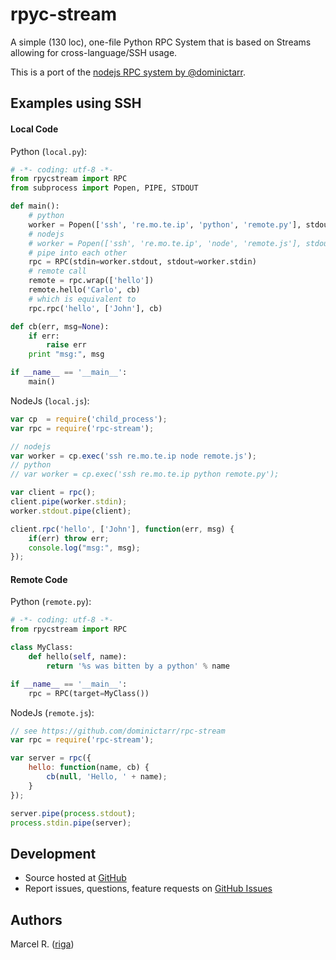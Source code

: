 rpyc-stream
===========

A simple (130 loc), one-file Python RPC System that is based on Streams allowing for cross-language/SSH usage.

This is a port of the [nodejs RPC system by @dominictarr](https://github.com/dominictarr/rpc-stream).

## Examples using SSH

#### Local Code
Python (`local.py`):
```python
# -*- coding: utf-8 -*-
from rpycstream import RPC
from subprocess import Popen, PIPE, STDOUT

def main():
    # python
    worker = Popen(['ssh', 're.mo.te.ip', 'python', 'remote.py'], stdout=PIPE, stdin=PIPE, stderr=STDOUT)
    # nodejs
    # worker = Popen(['ssh', 're.mo.te.ip', 'node', 'remote.js'], stdout=PIPE, stdin=PIPE, stderr=STDOUT)
    # pipe into each other
    rpc = RPC(stdin=worker.stdout, stdout=worker.stdin)
    # remote call
    remote = rpc.wrap(['hello'])
    remote.hello('Carlo', cb)
    # which is equivalent to
    rpc.rpc('hello', ['John'], cb)

def cb(err, msg=None):
    if err:
        raise err
    print "msg:", msg

if __name__ == '__main__':
    main()

```
NodeJs (`local.js`):
```javascript
var cp  = require('child_process');
var rpc = require('rpc-stream');

// nodejs
var worker = cp.exec('ssh re.mo.te.ip node remote.js');
// python
// var worker = cp.exec('ssh re.mo.te.ip python remote.py');

var client = rpc();
client.pipe(worker.stdin);
worker.stdout.pipe(client);

client.rpc('hello', ['John'], function(err, msg) {
    if(err) throw err;
    console.log("msg:", msg);
});

```

#### Remote Code

Python (`remote.py`):
```python
# -*- coding: utf-8 -*-
from rpycstream import RPC

class MyClass:
    def hello(self, name):
        return '%s was bitten by a python' % name

if __name__ == '__main__':
    rpc = RPC(target=MyClass())

```

NodeJs (`remote.js`):
```javascript
// see https://github.com/dominictarr/rpc-stream
var rpc = require('rpc-stream');

var server = rpc({
    hello: function(name, cb) {
        cb(null, 'Hello, ' + name);
    }
});

server.pipe(process.stdout);
process.stdin.pipe(server);

```


## Development

- Source hosted at [GitHub](https://github.com/riga/rpyc-stream)
- Report issues, questions, feature requests on
[GitHub Issues](https://github.com/riga/rpyc-stream/issues)


## Authors

Marcel R. ([riga](https://github.com/riga))

